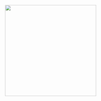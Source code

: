<!-- ![metrics](https://metrics.lecoq.io/haseul?template=classic&config.timezone=Asia%2FSingapore) -->

<!--- <img src="https://i.imgur.com/3BVx67n.gif" width="150"/> -->

<!--- ![ViewCount](https://views.whatilearened.today/views/github/heizes/views.svg?cache=remove) -->

<a href="https://github.com/kittinan/spotify-github-profile">
  <img height="300" src="https://spotify-github-profile.vercel.app/api/view?uid=tzqmjty3vssn0dnh9ersqi44v&cover_image=true&theme=default">
</a>
